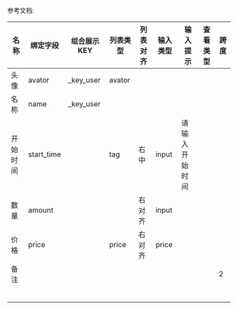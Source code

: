 

参考文档: 

| 名称     | 绑定字段   | 组合展示KEY | 列表类型 | 列表对齐 | 输入类型 | 输入提示       | 查看类型 | 跨度 |
| -------- | ---------- | ----------- | -------- | -------- | -------- | -------------- | -------- | ---- |
| 头像     | avator     | _key_user   | avator   |          |          |                |          |      |
| 名称     | name       | _key_user   |          |          |          |                |          |      |
| 开始时间 | start_time |             | tag      | 右中     | input    | 请输入开始时间 |          |      |
| 数量     | amount     |             |          | 右对齐   | input    |                |          |      |
| 价格     | price      |             | price    | 右对齐   | price    |                |          |      |
| 备注     |            |             |          |          |          |                |          | 2    |
|          |            |             |          |          |          |                |          |      |
|          |            |             |          |          |          |                |          |      |
|          |            |             |          |          |          |                |          |      |
|          |            |             |          |          |          |                |          |      |
|          |            |             |          |          |          |                |          |      |
|          |            |             |          |          |          |                |          |      |



